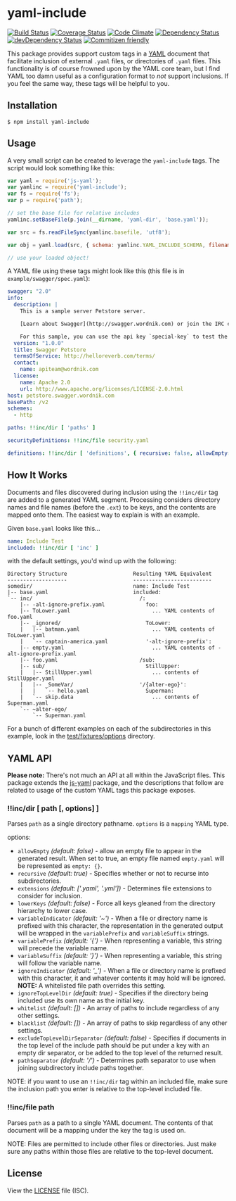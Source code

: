 # yaml-include

[![Build Status](https://travis-ci.org/claylo/yaml-include.svg?branch=master)](https://travis-ci.org/claylo/yaml-include)
[![Coverage Status](https://coveralls.io/repos/claylo/yaml-include/badge.svg)](https://coveralls.io/r/claylo/yaml-include)
[![Code Climate](https://codeclimate.com/github/claylo/yaml-include/badges/gpa.svg)](https://codeclimate.com/github/claylo/yaml-include)
[![Dependency Status](https://david-dm.org/claylo/yaml-include.svg)](https://david-dm.org/claylo/yaml-include)
[![devDependency Status](https://david-dm.org/claylo/yaml-include/dev-status.svg)](https://david-dm.org/claylo/yaml-include#info=devDependencies)
[![Commitizen friendly](https://img.shields.io/badge/commitizen-friendly-brightgreen.svg)](http://commitizen.github.io/cz-cli/)



This package provides support custom tags in a [YAML](http://yaml.org/) document that facilitate inclusion of external `.yaml` files, or directories of `.yaml` files. This functionality is of course frowned upon by the YAML core team, but I find YAML too damn useful as a configuration format to _not_ support inclusions. If you feel the same way, these tags will be helpful to you.

## Installation

```shell
$ npm install yaml-include
```

## Usage

A very small script can be created to leverage the `yaml-include` tags. The script would look something like this:

```js
var yaml = require('js-yaml');
var yamlinc = require('yaml-include');
var fs = require('fs');
var p = require('path');

// set the base file for relative includes
yamlinc.setBaseFile(p.join(__dirname, 'yaml-dir', 'base.yaml'));

var src = fs.readFileSync(yamlinc.basefile, 'utf8');

var obj = yaml.load(src, { schema: yamlinc.YAML_INCLUDE_SCHEMA, filename: yamlinc.basefile });

// use your loaded object!
```

A YAML file using these tags might look like this (this file is in `example/swagger/spec.yaml`):

```yaml
swagger: "2.0"
info:
  description: |
    This is a sample server Petstore server.

    [Learn about Swagger](http://swagger.wordnik.com) or join the IRC channel `#swagger` on irc.freenode.net.

    For this sample, you can use the api key `special-key` to test the authorization filters
  version: "1.0.0"
  title: Swagger Petstore
  termsOfService: http://helloreverb.com/terms/
  contact:
    name: apiteam@wordnik.com
  license:
    name: Apache 2.0
    url: http://www.apache.org/licenses/LICENSE-2.0.html
host: petstore.swagger.wordnik.com
basePath: /v2
schemes:
  - http

paths: !!inc/dir [ 'paths' ]

securityDefinitions: !!inc/file security.yaml

definitions: !!inc/dir [ 'definitions', { recursive: false, allowEmpty: false }]

```

## How It Works

Documents and files discovered during inclusion using the `!!inc/dir` tag are added to a generated YAML segment. Processing considers directory names and file names (before the `.ext`) to be keys, and the contents are mapped onto them. The easiest way to explain is with an example.

Given `base.yaml` looks like this...

```yaml
name: Include Test
included: !!inc/dir [ 'inc' ]
```

with the default settings, you'd wind up with the following:

```
Directory Structure						Resulting YAML Equivalent
-------------------                     -------------------------
somedir/								name: Include Test
|-- base.yaml							included:
`-- inc/								  /:
    |-- -alt-ignore-prefix.yaml			    foo:
    |-- ToLower.yaml                          ... YAML contents of foo.yaml
    |-- _ignored/                           ToLower:
    |   |-- batman.yaml                       ... YAML contents of ToLower.yaml
    |   `-- captain-america.yaml            '-alt-ignore-prefix':
    |-- empty.yaml                            ... YAML contents of -alt-ignore-prefix.yaml
    |-- foo.yaml                          /sub:
    |-- sub/                                StillUpper:
    |   |-- StillUpper.yaml					  ... contents of StillUpper.yaml
    |   |-- _SomeVar/					  '/{alter-ego}':
    |   |   `-- hello.yaml			        Superman:
    |   `-- skip.data						  ... contents of Superman.yaml
    `-- ~alter-ego/
        `-- Superman.yaml

```

For a bunch of different examples on each of the subdirectories in this example, look in the [test/fixtures/options](claylo/yaml-include/test/fixtures/options) directory.

## YAML API

**Please note:** There's not much an API at all within the JavaScript files. This package extends the [js-yaml](http://npmjs.com/package/js-yaml) package, and the descriptions that follow are related to usage of the custom YAML tags this package exposes.

### !!inc/dir [ path [, options]  ]

Parses `path` as a single directory pathname. `options` is a `mapping` YAML type.

options:

- `allowEmpty` _(default: false)_ - allow an empty file to appear in the generated result. When set to true, an empty file named `empty.yaml` will be represented as `empty: {}`.
- `recursive` _(default: true)_ - Specifies whether or not to recurse into subdirectories.
- `extensions` _(default: ['.yaml', '.yml'])_ - Determines file extensions to consider for inclusion.
- `lowerKeys` _(default: false)_ - Force all keys gleaned from the directory hierarchy to lower case.
- `variableIndicator` _(default: '~')_ - When a file or directory name is prefixed with this character, the representation in the generated output will be wrapped in the `variablePrefix` and `variableSuffix` strings.
- `variablePrefix` _(default: '{')_ - When representing a variable, this string will precede the variable name.
- `variableSuffix` _(default: '}')_ - When representing a variable, this string will follow the variable name.
- `ignoreIndicator` _(default: '\_')_ - When a file or directory name is prefixed with this character, it and whatever contents it may hold will be ignored. **NOTE:** A whitelisted file path overrides this setting.
- `ignoreTopLevelDir` _(default: true)_ - Specifies if the directory being included use its own name as the initial key.
- `whitelist` _(default: [])_ - An array of paths to include regardless of any other settings.
- `blacklist` _(default: [])_ - An array of paths to skip regardless of any other settings.
- `excludeTopLevelDirSeparator` _(default: false)_ - Specifies if documents in the top level of the include path should be put under a key with an empty dir separator, or be added to the top level of the returned result.
- `pathSeparator` _(default: '/')_ - Determines path separator to use when joining subdirectory include paths together.

NOTE: if you want to use an `!!inc/dir` tag within an included file, make sure the inclusion path you enter is relative to the top-level included file.


### !!inc/file path

Parses `path` as a path to a single YAML document. The contents of that document will be a mapping under the key the tag is used on.

NOTE: Files are permitted to include other files or directories. Just make sure any paths within those files are relative to the top-level document.

## License

View the [LICENSE](claylo/yaml-include/LICENSE) file (ISC).
